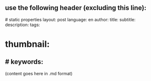 use the following header (excluding this line):
---
# static properties
layout: post
language: en
author: 
title: 
subtitle: 
description: 
tags: 
# thumbnail: 
# keywords: 
---

(content goes here in .md format)
